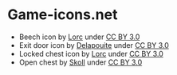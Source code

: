 # Game-icons.net

- Beech icon by [Lorc](https://lorcblog.blogspot.com/) under [CC BY 3.0](http://creativecommons.org/licenses/by/3.0/)
- Exit door icon by [Delapouite](https://delapouite.com/) under [CC BY 3.0](http://creativecommons.org/licenses/by/3.0/)
- Locked chest icon by [Lorc](https://lorcblog.blogspot.com/) under [CC BY 3.0](http://creativecommons.org/licenses/by/3.0/)
- Open chest by [Skoll](https://game-icons.net/) under [CC BY 3.0](http://creativecommons.org/licenses/by/3.0/)